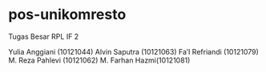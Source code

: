 # pos-unikomresto
Tugas Besar RPL IF 2

Yulia Anggiani (10121044)
Alvin Saputra (10121063)
Fa’I Refriandi (10121079)
M. Reza Pahlevi (10121062)
M. Farhan Hazmi(10121081)
